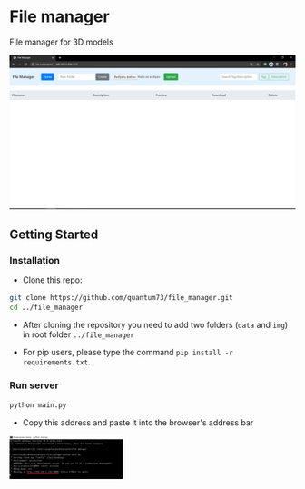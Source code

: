 # File manager
File manager for 3D models

<img src="presentation/start_page.png" width="800"/>

## Getting Started
### Installation

- Clone this repo:
```bash
git clone https://github.com/quantum73/file_manager.git
cd ../file_manager
```

- After cloning the repository you need to add two folders (<code>data</code> and <code>img</code>) in root folder <code>../file_manager</code>

- For pip users, please type the command `pip install -r requirements.txt`.

### Run server
```bash
python main.py
```

- Copy this address and paste it into the browser's address bar

<img src="presentation/command_line.png" width="200"/>